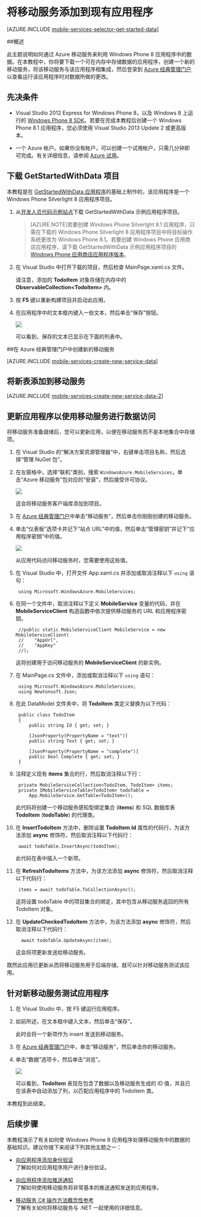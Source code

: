 <properties 
	pageTitle="将移动服务添加到现有应用 (WP8) | Azure" 
	description="了解如何使用来自 Azure 移动服务 Windows Phone 8 应用程序的数据。" 
	services="mobile-services" 
	documentationCenter="windows" 
	authors="ggailey777" 
	manager="dwrede" 
	editor=""/>

<tags 
	ms.service="mobile-services" 
	ms.date="07/21/2016" 
	wacn.date="09/26/2016"/>


#  将移动服务添加到现有应用程序


[AZURE.INCLUDE [mobile-services-selector-get-started-data](../../includes/mobile-services-selector-get-started-data.md)]

##概述

此主题说明如何通过 Azure 移动服务来利用 Windows Phone 8 应用程序中的数据。在本教程中，你将要下载一个可在内存中存储数据的应用程序，创建一个新的移动服务，将该移动服务与该应用程序相集成，然后登录到 [Azure 经典管理门户]以查看运行该应用程序时对数据所做的更改。

## 先决条件 

+ Visual Studio 2012 Express for Windows Phone 8，以及 Windows 8 上运行的 [Windows Phone 8 SDK]。若要在完成本教程后创建一个 Windows Phone 8.1 应用程序，您必须使用 Visual Studio 2013 Update 2 或更高版本。 

+ 一个 Azure 帐户。如果你没有帐户，可以创建一个试用帐户，只需几分钟即可完成。有关详细信息，请参阅 [Azure 试用](/pricing/1rmb-trial)</a>。

## <a name="download-app"></a>下载 GetStartedWithData 项目

本教程是在 [GetStartedWithData 应用程序][Developer Code Samples site]的基础上制作的，该应用程序是一个 Windows Phone Silverlight 8 应用程序项目。

1. 从[开发人员代码示例站点]下载 GetStartedWithData 示例应用程序项目。 

	>[AZURE.NOTE]若要创建 Windows Phone Silverlght 8.1 应用程序，只需在下载的 Windows Phone Silverlight 8 应用程序项目中将目标操作系统更改为 Windows Phone 8.1。若要创建 Windows Phone 应用商店应用程序，请下载 GetStartedWithData 示例应用程序项目的 [Windows Phone 应用商店应用程序版本](http://go.microsoft.com/fwlink/p/?LinkId=397372)。

2. 在 Visual Studio 中打开下载的项目，然后检查 MainPage.xaml.cs 文件。

   	请注意，添加的 **TodoItem** 对象存储在内存中的 **ObservableCollection&lt;TodoItem&gt;** 内。

3. 按 **F5** 键以重新构建项目并启动此应用。

4. 在应用程序中的文本框内键入一些文本，然后单击“保存”按钮。

   	![][0]

   	可以看到，保存的文本已显示在下面的列表中。

##<a name="create-service"></a>在 Azure 经典管理门户中创建新的移动服务

[AZURE.INCLUDE [mobile-services-create-new-service-data](../../includes/mobile-services-create-new-service-data.md)]

## <a name="add-table"></a>将新表添加到移动服务

[AZURE.INCLUDE [mobile-services-create-new-service-data-2](../../includes/mobile-services-create-new-service-data-2.md)]

## <a name="update-app"></a>更新应用程序以使用移动服务进行数据访问

将移动服务准备就绪后，您可以更新应用，以便在移动服务而不是本地集合中存储项。

1. 在 Visual Studio 的“解决方案资源管理器”中，右键单击项目名称，然后选择“管理 NuGet 包”。

2. 在左窗格中，选择“联机”类别，搜索 `WindowsAzure.MobileServices`，单击“Azure 移动服务”包对应的“安装”，然后接受许可协议。

  	![][7]

  	这会将移动服务客户端库添加到项目。

3. 在 [Azure 经典管理门户]中单击“移动服务”，然后单击你刚刚创建的移动服务。

4. 单击“仪表板”选项卡并记下“站点 URL”中的值，然后单击“管理密钥”并记下“应用程序密钥”中的值。

   	![][8]

  	从应用代码访问移动服务时，您需要使用这些值。

5. 在 Visual Studio 中，打开文件 App.xaml.cs 并添加或取消注释以下 `using` 语句：

       	using Microsoft.WindowsAzure.MobileServices;

6. 在同一个文件中，取消注释以下定义 **MobileService** 变量的代码，并在 **MobileServiceClient** 构造函数中依次提供移动服务的 URL 和应用程序密钥。

		//public static MobileServiceClient MobileService = new MobileServiceClient( 
        //    "AppUrl", 
        //    "AppKey" 
        //); 

  	这将创建用于访问移动服务的 **MobileServiceClient** 的新实例。

6. 在 MainPage.cs 文件中，添加或取消注释以下 `using` 语句：

       	using Microsoft.WindowsAzure.MobileServices;
		using Newtonsoft.Json;

7. 在此 DataModel 文件夹中，将 **TodoItem** 类定义替换为以下代码：

        public class TodoItem
        {
            public string Id { get; set; }

            [JsonProperty(PropertyName = "text")]
            public string Text { get; set; }

            [JsonProperty(PropertyName = "complete")]
            public bool Complete { get; set; }
        }

7. 注释定义现有 **items** 集合的行，然后取消注释以下行：

        private MobileServiceCollection<TodoItem, TodoItem> items;
        private IMobileServiceTable<TodoItem> todoTable = 
			App.MobileService.GetTable<TodoItem>();

   	此代码将创建一个移动服务感知型绑定集合 (**items**) 和 SQL 数据库表 **TodoItem** (**todoTable**) 的代理类。

7. 在 **InsertTodoItem** 方法中，删除设置 **TodoItem**.**Id** 属性的代码行，为该方法添加 **async** 修饰符，然后取消注释以下代码行：

        await todoTable.InsertAsync(todoItem);

  	此代码在表中插入一个新项。

8. 在 **RefreshTodoItems** 方法中，为该方法添加 **async** 修饰符，然后取消注释以下代码行：

        items = await todoTable.ToCollectionAsync();

   	这将设置 todoTable 中的项目集合的绑定，其中包含从移动服务返回的所有 TodoItem 对象。

9. 在 **UpdateCheckedTodoItem** 方法中，为该方法添加 **async** 修饰符，然后取消注释以下代码行：

         await todoTable.UpdateAsync(item);

   	这会将项更新发送给移动服务。

既然此应用已更新从而将移动服务用于后端存储，就可以针对移动服务测试该应用。

## <a name="test-app"></a>针对新移动服务测试应用程序

1. 在 Visual Studio 中，按 F5 键运行应用程序。

2. 如前所述，在文本框中键入文本，然后单击“保存”。

   	此时会将一个新项作为 insert 发送到移动服务。

3. 在 [Azure 经典管理门户]中，单击“移动服务”，然后单击你的移动服务。

4. 单击“数据”选项卡，然后单击“浏览”。

   	![][9]
  
   	可以看到，**TodoItem** 表现在包含了数据以及移动服务生成的 ID 值，并且已在该表中自动添加了列，以匹配应用程序中的 TodoItem 类。

本教程到此结束。

##  <a name="next-steps"></a>后续步骤

本教程演示了有关如何使 Windows Phone 8 应用程序处理移动服务中的数据的基础知识。建议你接下来阅读下列其他主题之一：

* [向应用程序添加身份验证](/documentation/articles/mobile-services-windows-phone-get-started-users/)
  <br/>了解如何对应用程序用户进行身份验证。

* [向应用程序添加推送通知](/documentation/articles/mobile-services-javascript-backend-windows-phone-get-started-push/)
  <br/>了解如何使用移动服务将非常基本的推送通知发送到应用程序。
 
* [移动服务 C# 操作方法概念性参考 ](/documentation/articles/mobile-services-dotnet-how-to-use-client-library/)
  <br/>了解有关如何将移动服务与 .NET 一起使用的详细信息。
 
<!-- Anchors. -->
[Download the Windows Phone 8 app project]: #download-app
[Create the mobile service]: #create-service
[Add a data table for storage]: #add-table
[Update the app to use Mobile Services]: #update-app
[Test the app against Mobile Services]: #test-app
[Next Steps]: #next-steps

<!-- Images. -->
[0]: ./media/mobile-services-windows-phone-get-started-data/mobile-quickstart-startup-wp8.png
[7]: ./media/mobile-services-windows-phone-get-started-data/mobile-add-nuget-package-wp.png
[8]: ./media/mobile-services-windows-phone-get-started-data/mobile-dashboard-tab.png
[9]: ./media/mobile-services-windows-phone-get-started-data/mobile-todoitem-data-browse.png

<!-- URLs. -->

[Azure 经典管理门户]: https://manage.windowsazure.cn/
[Windows Phone 8 SDK]: http://go.microsoft.com/fwlink/p/?LinkID=268374
[Mobile Services SDK]: http://go.microsoft.com/fwlink/p/?LinkID=268375
[Developer Code Samples site]: http://go.microsoft.com/fwlink/p/?LinkId=271146
[开发人员代码示例站点]: http://go.microsoft.com/fwlink/p/?LinkId=271146
 

<!---HONumber=Mooncake_0118_2016-->